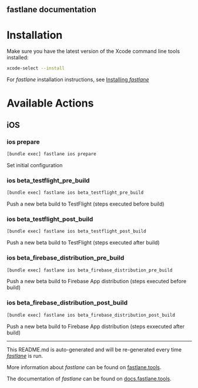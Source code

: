 fastlane documentation
----

# Installation

Make sure you have the latest version of the Xcode command line tools installed:

```sh
xcode-select --install
```

For _fastlane_ installation instructions, see [Installing _fastlane_](https://docs.fastlane.tools/#installing-fastlane)

# Available Actions

## iOS

### ios prepare

```sh
[bundle exec] fastlane ios prepare
```

Set initial configuration

### ios beta_testflight_pre_build

```sh
[bundle exec] fastlane ios beta_testflight_pre_build
```

Push a new beta build to TestFlight (steps executed before build)

### ios beta_testflight_post_build

```sh
[bundle exec] fastlane ios beta_testflight_post_build
```

Push a new beta build to TestFlight (steps executed after build)

### ios beta_firebase_distribution_pre_build

```sh
[bundle exec] fastlane ios beta_firebase_distribution_pre_build
```

Push a new beta build to Firebase App distribution (steps executed before build)

### ios beta_firebase_distribution_post_build

```sh
[bundle exec] fastlane ios beta_firebase_distribution_post_build
```

Push a new beta build to Firebase App distribution (steps exxecuted after build)

----

This README.md is auto-generated and will be re-generated every time [_fastlane_](https://fastlane.tools) is run.

More information about _fastlane_ can be found on [fastlane.tools](https://fastlane.tools).

The documentation of _fastlane_ can be found on [docs.fastlane.tools](https://docs.fastlane.tools).
